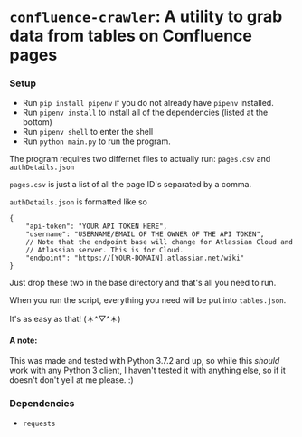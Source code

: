 # `confluence-crawler`: A utility to grab data from tables on Confluence pages

### Setup
- Run `pip install pipenv` if you do not already have `pipenv` installed.
- Run `pipenv install` to install all of the dependencies (listed at the bottom)
- Run `pipenv shell` to enter the shell
- Run `python main.py` to run the program.

The program requires two differnet files to actually run:
`pages.csv` and `authDetails.json`

`pages.csv` is just a list of all the page ID's separated by a comma.

`authDetails.json` is formatted like so
```
{
	"api-token": "YOUR API TOKEN HERE",
	"username": "USERNAME/EMAIL OF THE OWNER OF THE API TOKEN",
	// Note that the endpoint base will change for Atlassian Cloud and
	// Atlassian server. This is for Cloud.
	"endpoint": "https://[YOUR-DOMAIN].atlassian.net/wiki"
}

```

Just drop these two in the base directory and that's all you need to run.

When you run the script, everything you need will be put into `tables.json`.

It's as easy as that! (＊^▽^＊)

#### A note:
This was made and tested with Python 3.7.2 and up, so while this *should* work with any Python 3 client,
I haven't tested it with anything else, so if it doesn't don't yell at me please. :)

### Dependencies
- `requests`
